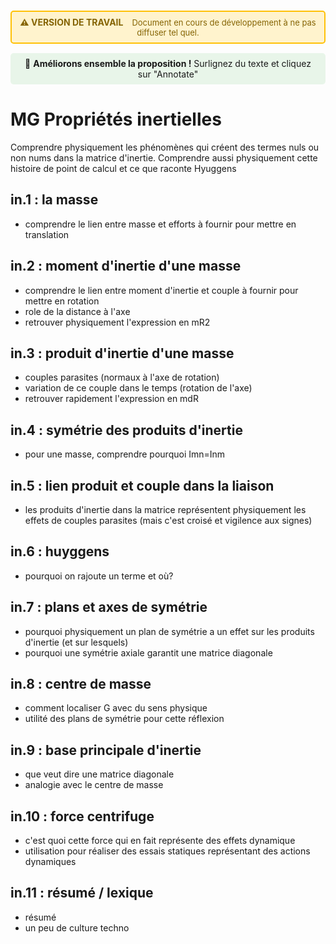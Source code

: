 <div style="background-color: #fff3cd; border: 2px solid #ffc107; border-radius: 5px; padding: 8px 12px; margin: 15px 0; text-align: center;">
  <strong style="color: #856404; font-size: 14px;">⚠️ VERSION DE TRAVAIL</strong>
  <span style="color: #856404; margin-left: 10px; font-size: 13px;">
    Document en cours de développement à ne pas diffuser tel quel.
  </span>
</div>

<div style="background-color: #e8f5e9; padding: 8px 12px; margin: 15px 0; border-radius: 5px; text-align: center; font-size: 14px;">
  💬 <strong>Améliorons ensemble la proposition !</strong> Surlignez du texte et cliquez sur "Annotate"
</div>


# MG Propriétés inertielles
Comprendre physiquement les phénomènes qui créent des termes nuls ou non nums dans la matrice d'inertie. 
Comprendre aussi physiquement cette histoire de point de calcul et ce que raconte Hyuggens

## in.1 : la masse
- comprendre le lien entre masse et efforts à fournir pour mettre en translation  

## in.2 : moment d'inertie d'une masse
- comprendre le lien entre moment d'inertie et couple à fournir pour mettre en rotation
- role de la distance à l'axe
- retrouver physiquement l'expression en mR2

## in.3 : produit d'inertie d'une masse
- couples parasites (normaux à l'axe de rotation)
- variation de ce couple dans le temps (rotation de l'axe)  
- retrouver rapidement l'expression en mdR

## in.4 : symétrie des produits d'inertie
- pour une masse, comprendre pourquoi Imn=Inm

## in.5 : lien produit et couple dans la liaison
- les produits d'inertie dans la matrice représentent physiquement les effets de couples parasites (mais c'est croisé et vigilence aux signes)  

## in.6 : huyggens
- pourquoi on rajoute un terme et où?  

## in.7 : plans et axes de symétrie
- pourquoi physiquement un plan de symétrie a un effet sur les produits d'inertie (et sur lesquels)  
- pourquoi une symétrie axiale garantit une matrice diagonale

## in.8 : centre de masse
- comment localiser G avec du sens physique
- utilité des plans de symétrie pour cette réflexion

## in.9 : base principale d'inertie
- que veut dire une matrice diagonale
- analogie avec le centre de masse  

## in.10 : force centrifuge
- c'est quoi cette force qui en fait représente des effets dynamique
- utilisation pour réaliser des essais statiques représentant des actions dynamiques

## in.11 : résumé / lexique
- résumé 
- un peu de culture techno  

<!--
## Test affichage Page par page

![Page 1 droite](../img/inerties/page_1_droite.png)

masse
![Page 2 gauche](../img/inerties/page_2_gauche.png)

moment d'inertie
![Page 2 droite](../img/inerties/page_2_droite.png)
![Page 3 gauche](../img/inerties/page_3_gauche.png)
![Page 3 droite](../img/inerties/page_3_droite.png)

produits d'inertie
![Page 4 gauche](../img/inerties/page_4_gauche.png)
![Page 4 droite](../img/inerties/page_4_droite.png)
![Page 5 gauche](../img/inerties/page_5_gauche.png)
![Page 5 droite](../img/inerties/page_5_droite.png)
![Page 6 gauche](../img/inerties/page_6_gauche.png)

symétrie matrice d'inertie
![Page 6 droite](../img/inerties/page_6_droite.png)
![Page 7 gauche](../img/inerties/page_7_gauche.png)
![Page 7 droite](../img/inerties/page_7_droite.png)

lien matrice et AM
![Page 8 gauche](../img/inerties/page_8_gauche.png)
![Page 8 droite](../img/inerties/page_8_droite.png)
![Page 9 gauche](../img/inerties/page_9_gauche.png)
![Page 9 droite](../img/inerties/page_9_droite.png)
![Page 10 gauche](../img/inerties/page_10_gauche.png)
![Page 10 droite](../img/inerties/page_10_droite.png)

vide
![Page 11 gauche](../img/inerties/page_11_gauche.png)

huyggens
![Page 11 droite](../img/inerties/page_11_droite.png)
![Page 12 gauche](../img/inerties/page_12_gauche.png)
![Page 12 droite](../img/inerties/page_12_droite.png)
![Page 13 gauche](../img/inerties/page_13_gauche.png)
![Page 13 droite](../img/inerties/page_13_droite.png)

vide
![Page 14 gauche](../img/inerties/page_14_gauche.png)

plans et axes de symétrie
![Page 14 droite](../img/inerties/page_14_droite.png)
![Page 15 gauche](../img/inerties/page_15_gauche.png)
![Page 15 droite](../img/inerties/page_15_droite.png)
![Page 16 gauche](../img/inerties/page_16_gauche.png)
![Page 16 droite](../img/inerties/page_16_droite.png)

vide
![Page 17 gauche](../img/inerties/page_17_gauche.png)

centre de masse
![Page 17 droite](../img/inerties/page_17_droite.png)

base principale
![Page 18 gauche](../img/inerties/page_18_gauche.png)
![Page 18 droite](../img/inerties/page_18_droite.png)
![Page 19 gauche](../img/inerties/page_19_gauche.png)
![Page 19 droite](../img/inerties/page_19_droite.png)
![Page 20 gauche](../img/inerties/page_20_gauche.png)
![Page 20 droite](../img/inerties/page_20_droite.png)

résumé
![Page 21 gauche](../img/inerties/page_21_gauche.png)
![Page 21 droite](../img/inerties/page_21_droite.png)

lexique
![Page 22 gauche](../img/inerties/page_22_gauche.png)
![Page 22 droite](../img/inerties/page_22_droite.png)

force centrifuge
![Page 23 gauche](../img/inerties/page_23_gauche.png)
![Page 23 droite](../img/inerties/page_23_droite.png)




## Test affichage Deux pages par deux pages

![Page 1](../img/inerties/0_page_1.png)
![Page 2](../img/inerties/0_page_2.png)
![Page 3](../img/inerties/0_page_3.png)
![Page 4](../img/inerties/0_page_4.png)
![Page 5](../img/inerties/0_page_5.png)
![Page 6](../img/inerties/0_page_6.png)
![Page 7](../img/inerties/0_page_7.png)
![Page 8](../img/inerties/0_page_8.png)
![Page 9](../img/inerties/0_page_9.png)
![Page 10](../img/inerties/0_page_10.png)
![Page 11](../img/inerties/0_page_11.png)
![Page 12](../img/inerties/0_page_12.png)
![Page 13](../img/inerties/0_page_13.png)
![Page 14](../img/inerties/0_page_14.png)
![Page 15](../img/inerties/0_page_15.png)
![Page 16](../img/inerties/0_page_16.png)
![Page 17](../img/inerties/0_page_17.png)
![Page 18](../img/inerties/0_page_18.png)
![Page 19](../img/inerties/0_page_19.png)
![Page 20](../img/inerties/0_page_20.png)
![Page 21](../img/inerties/0_page_21.png)
![Page 22](../img/inerties/0_page_21.png)
![Page 23](../img/inerties/0_page_23.png)


## Test affichage avec le pdf complet


<iframe src="../_static/pdfs/inerties_A4_2ppf_v3.pdf" width="100%" height="600px"></iframe>

-->
